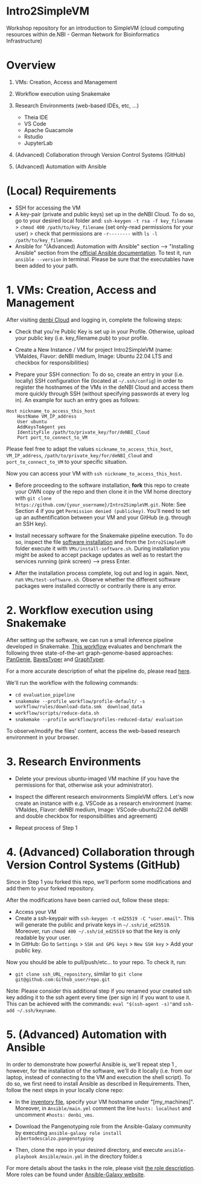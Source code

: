 # Intro2SimpleVM
Workshop repository for an introduction to SimpleVM (cloud computing resources within de.NBI - German Network for Bioinformatics Infrastructure)


# Overview 
1. VMs:  Creation, Access and Management

2. Workflow execution using Snakemake

3. Research Environments (web-based IDEs, etc, …)
    - Theia IDE
    - VS Code
    - Apache Guacamole
    - Rstudio
    - JupyterLab

4. (Advanced) Collaboration through Version Control Systems (GitHub)

5. (Advanced) Automation with Ansible


# (Local) Requirements

- SSH for accessing the VM
- A key-pair (private and public keys) set up in the deNBI Cloud. To do so, go to your desired local folder and:  `ssh-keygen -t rsa -f key_filename` > `chmod 400 /path/to/key_filename` (set only-read permissions for your user) > check that permissions are `-r--------` with `ls -l /path/to/key_filename`.
- Ansible for "(Advanced) Automation with Ansible" section --> "Installing Ansible" section from the [official Ansible documentation](https://docs.ansible.com/ansible/latest/installation_guide/intro_installation.html). To test it, run `ansible --version` in terminal. Please be sure that the executables have been added to your path. 

# 1. VMs:  Creation, Access and Management
After visiting [denbi Cloud](https://cloud.denbi.de/portal/webapp) and logging in, complete the following steps: 

- Check that you're Public Key is set up in your Profile. Otherwise, upload your public key (i.e. key_filename.pub) to your profile.

- Create a New Instance / VM for project Intro2SimpleVM (name: VMaldes, Flavor: deNBI medium, Image: Ubuntu 22.04 LTS and checkbox for responsibilities)

- Prepare your SSH connection:  To do so, create an entry in your (i.e. locally) SSH configuration file (located at `~/.ssh/config`) in order to register the hostnames of the VMs in the deNBI Cloud and access them more quickly through SSH (without specifying passwords at every log in). An example for such an entry goes as follows:

```
Host nickname_to_access_this_host
    HostName VM_IP_address
    User ubuntu
    AddKeysToAgent yes
    IdentityFile /path/to/private_key/for/deNBI_Cloud
    Port port_to_connect_to_VM
```

Please feel free to adapt the values `nickname_to_access_this_host`, `VM_IP_address`, `/path/to/private_key/for/deNBI_Cloud` and `port_to_connect_to_VM` to your specific situation.   

Now you can access your VM with `ssh nickname_to_access_this_host`. 

- Before proceeding to the software installation, **fork** this repo to create your OWN copy of the repo and then clone it in the VM home directory with `git clone https://github.com/{your_username}/Intro2SimpleVM.git`. Note: See Section 4 if you get `Permission denied (publickey)`. You'll need to set up an authentification between your VM and your GitHub (e.g. through an SSH key). 

- Install necessary software for the Snakemake pipeline execution. To do so, inspect the file [software installation](https://github.com/albertodescalzo/Intro2SimpleVM/VMs/install-software.sh) and from the `Intro2SimpleVM` folder execute it with `VMs/install-software.sh`. During installation you might be asked to accept package updates as well as to restart the services running (pink screen) --> press Enter.

- After the installation process complete, log out and log in again. Next, run `VMs/test-software.sh`. Observe whether the different software packages were installed correctly or contrarily there is any error.

# 2. Workflow execution using Snakemake

After setting up the software, we can run a small inference pipeline developed in Snakemake. [This workflow](https://github.com/albertodescalzo/Intro2SimpleVM/workflow) evaluates and benchmark the following three state-of-the-art graph-genome-based approaches: [PanGenie](https://github.com/eblerjana/pangenie), [BayesTyper](https://github.com/bioinformatics-centre/BayesTyper) and [GraphTyper](https://github.com/DecodeGenetics/graphtyper). 

For a more accurate description of what the pipeline do, please read [here](https://github.com/DiltheyLab/graph-genome-workbench/blob/master/evaluation_pipeline/README.md).

We'll run the workflow with the following commands:

- `cd evaluation_pipeline`
- `snakemake --profile workflow/profile-default/ -s workflow/rules/download-data.smk  download_data` 
- `workflow/scripts/reduce-data.sh`
- `snakemake --profile workflow/profiles-reduced-data/ evaluation` 

To observe/modify the files' content, access the web-based research environment in your browser. 

# 3. Research Environments

- Delete your previous ubuntu-imaged VM machine (if you have the permissions for that, otherwise ask your administrator).

- Inspect the different research environments SimpleVM offers. Let's now create an instance with e.g. VSCode as a research environment (name: VMaldes, Flavor: deNBI medium, Image: VSCode-ubuntu22.04 deNBI and double checkbox for responsibilities and agreement)

- Repeat process of Step 1

# 4. (Advanced) Collaboration through Version Control Systems (GitHub)

Since in Step 1 you forked this repo, we'll perform some modifications and add them to your forked repository. 

After the modifications have been carried out, follow these steps:

- Access your VM
- Create a ssh-keypair with `ssh-keygen -t ed25519 -C "user.email"`. This will generate the public and private keys in `~/.ssh/id_ed25519`. Moreover, run `chmod 400 ~/.ssh/id_ed25519` so that the key is only readable by your user.
- In GitHub: Go to `Settings` > `SSH and GPG keys` > `New SSH key` > Add your public key.

Now you should be able to pull/push/etc... to your repo. To check it, run:

- `git clone ssh_URL_repository`, similar to `git clone git@github.com:Github_user/repo.git`

Note: Please consider this additional step if you renamed your created ssh key adding it to the ssh agent every time (per sign in) if you want to use it. This can be achieved with the commands: `eval "$(ssh-agent -s)"`and `ssh-add ~/.ssh/keyname`.

# 5. (Advanced) Automation with Ansible

In order to demonstrate how powerful Ansible is, we'll repeat step 1 , however, for the installation of the software, we'll do it locally (i.e. from our laptop, instead of connecting to the VM and execution the shell script). To do so, we first need to install Ansible as described in Requirements. Then, follow the next steps in your locally clone repo:

- In the [inventory file](https://github.com/albertodescalzo/Intro2SimpleVM/Ansible/inventory), specify your VM hostname under "[my_machines]". Moreover, in `Ansible/main.yml` comment the line `hosts: localhost` and uncomment `#hosts: denbi_vms`.

- Download the Pangenotyping role from the Ansible-Galaxy community by executing `ansible-galaxy role install albertodescalzo.pangenotyping`

- Then, clone the repo in your desired directory, and execute `ansible-playbook Ansible/main.yml` in the directory folder.s

For more details about the tasks in the role, please visit [the role description](https://github.com/albertodescalzo/ansible-role-pangenotyping). More roles can be found under [Ansible-Galaxy website](https://galaxy.ansible.com/ui/standalone/roles/).